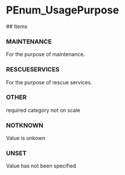 # PEnum_UsagePurpose

<!-- end of definition -->## Items

### MAINTENANCE
For the purpose of maintenance.

### RESCUESERVICES
For the purpose of rescue services.

### OTHER
required category not on scale

### NOTKNOWN
Value is unkown

### UNSET
Value has not been specified
